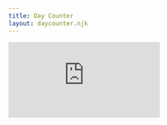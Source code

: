 ```yaml
---
title: Day Counter
layout: daycounter.njk
---
```


<div class="aspect-w-16 aspect-h-9">
  <iframe scrolling="no" frameborder="0"  src="https://editor.p5js.org/fob/embed/TYRVxcXS4"></iframe>
</div>
